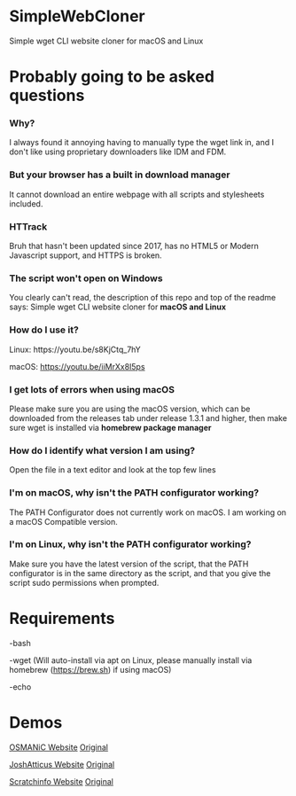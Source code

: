 # SimpleWebCloner
Simple wget CLI website cloner for macOS and Linux
<br>
# Probably going to be asked questions
<h3>Why?</h3>
I always found it annoying having to manually type the wget link in, and I don't like using proprietary downloaders like IDM and FDM.
<h3>But your browser has a built in download manager</h3>
It cannot download an entire webpage with all scripts and stylesheets included.
<h3>HTTrack</h3>
Bruh that hasn't been updated since 2017, has no HTML5 or Modern Javascript support, and HTTPS is broken.
<h3>The script won't open on Windows</h3>
You clearly can't read, the description of this repo and top of the readme says: Simple wget CLI website cloner for <b>macOS and Linux</b>
<h3>How do I use it?</h3>
Linux: https://youtu.be/s8KjCtq_7hY

macOS: https://youtu.be/iiMrXx8I5ps
<h3>I get lots of errors when using macOS</h3>
Please make sure you are using the macOS version, which can be downloaded from the releases tab under release 1.3.1 and higher, then make sure wget is installed via <b>homebrew package manager</b>
<h3>How do I identify what version I am using?</h3>
Open the file in a text editor and look at the top few lines
<h3>I'm on macOS, why isn't the PATH configurator working?</h3>
The PATH Configurator does not currently work on macOS. I am working on a macOS Compatible version.
<h3>I'm on Linux, why isn't the PATH configurator working?</h3>
Make sure you have the latest version of the script, that the PATH configurator is in the same directory as the script, and that you give the script sudo permissions when prompted.

# Requirements
-bash

-wget (Will auto-install via apt on Linux, please manually install via homebrew (https://brew.sh) if using macOS)

-echo

# Demos
[OSMANiC Website](https://osmanicteam.github.io/website) [Original](https://home.osmanic.co)

[JoshAtticus Website](https://osmanicteam.github.io/SimpleWebCloner/demos/joshatticus-website/) [Original](http://joshatticus.cf)

[Scratchinfo Website](https://osmanicteam.github.io/SimpleWebCloner/demos/scratchinfo-website/) [Original](https://scratchinfo.vercel.app)
